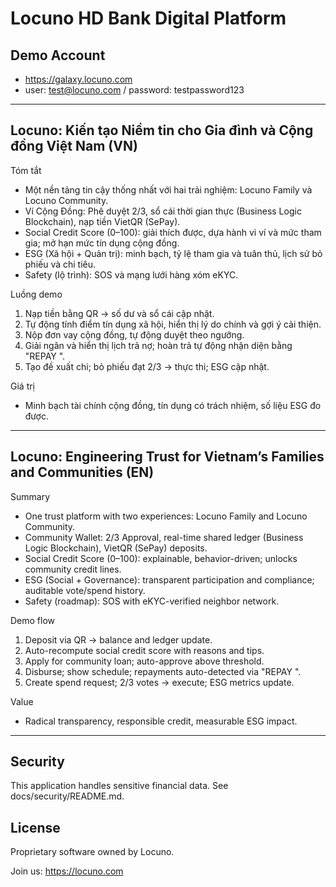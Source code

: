 # Locuno HD Bank Digital Platform

## Demo Account 
- https://galaxy.locuno.com
- user: test@locuno.com / password: testpassword123

---

## Locuno: Kiến tạo Niềm tin cho Gia đình và Cộng đồng Việt Nam (VN)

Tóm tắt
- Một nền tảng tin cậy thống nhất với hai trải nghiệm: Locuno Family và Locuno Community.
- Ví Cộng Đồng: Phê duyệt 2/3, sổ cái thời gian thực (Business Logic Blockchain), nạp tiền VietQR (SePay).
- Social Credit Score (0–100): giải thích được, dựa hành vi ví và mức tham gia; mở hạn mức tín dụng cộng đồng.
- ESG (Xã hội + Quản trị): minh bạch, tỷ lệ tham gia và tuân thủ, lịch sử bỏ phiếu và chi tiêu.
- Safety (lộ trình): SOS và mạng lưới hàng xóm eKYC.

Luồng demo
1) Nạp tiền bằng QR → số dư và sổ cái cập nhật.  
2) Tự động tính điểm tín dụng xã hội, hiển thị lý do chính và gợi ý cải thiện.  
3) Nộp đơn vay cộng đồng, tự động duyệt theo ngưỡng.  
4) Giải ngân và hiển thị lịch trả nợ; hoàn trả tự động nhận diện bằng "REPAY <shortID> <amount>".  
5) Tạo đề xuất chi; bỏ phiếu đạt 2/3 → thực thi; ESG cập nhật.

Giá trị
- Minh bạch tài chính cộng đồng, tín dụng có trách nhiệm, số liệu ESG đo được.

---

## Locuno: Engineering Trust for Vietnam’s Families and Communities (EN)

Summary
- One trust platform with two experiences: Locuno Family and Locuno Community.
- Community Wallet: 2/3 Approval, real-time shared ledger (Business Logic Blockchain), VietQR (SePay) deposits.
- Social Credit Score (0–100): explainable, behavior-driven; unlocks community credit lines.
- ESG (Social + Governance): transparent participation and compliance; auditable vote/spend history.
- Safety (roadmap): SOS with eKYC-verified neighbor network.

Demo flow
1) Deposit via QR → balance and ledger update.  
2) Auto-recompute social credit score with reasons and tips.  
3) Apply for community loan; auto-approve above threshold.  
4) Disburse; show schedule; repayments auto-detected via "REPAY <shortID> <amount>".  
5) Create spend request; 2/3 votes → execute; ESG metrics update.

Value
- Radical transparency, responsible credit, measurable ESG impact.

---

## Security
This application handles sensitive financial data. See docs/security/README.md.

## License
Proprietary software owned by Locuno.

Join us: https://locuno.com
